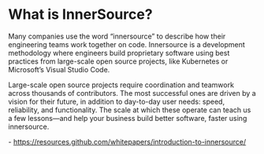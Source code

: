 # What is InnerSource?

Many companies use the word “innersource” to describe how their engineering teams work together on code.
Innersource is a development methodology where engineers build proprietary software using best practices
from large-scale open source projects, like Kubernetes or Microsoft’s Visual Studio Code.

Large-scale open source projects require coordination and teamwork across thousands of contributors. The
most successful ones are driven by a vision for their future, in addition to day-to-day user needs: speed,
reliability, and functionality. The scale at which these operate can teach us a few lessons—and help your
business build better software, faster using innersource.

\- https://resources.github.com/whitepapers/introduction-to-innersource/
